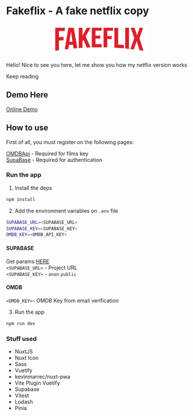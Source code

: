 # Fakeflix - A fake netflix copy

**_<p style="text-align: center;">![](https://github.com/Lucneonct/fakeflix/blob/master/src/assets/logo.png?raw=true)</p>_**


Hello! Nice to see you here, let me show you how my netflix version works

Keep reading

## Demo Here

[Online Demo](https://fakeflix-psi.vercel.app/)

## How to use

First of all, you must register on the following pages:

[OMDBApi](https://www.omdbapi.com/apikey.aspx) - Required for films key  
[SupaBase](https://supabase.com/dashboard/sign-up) - Required for authentication

### Run the app

1. Install the deps

```bash
npm install
```

2. Add the environment variables on `.env` file

```bash
SUPABASE_URL=<SUPABASE_URL>
SUPABASE_KEY=<SUPABASE_KEY>
OMDB_KEY=<OMDB_API_KEY>
```
#### SUPABASE
Get params [HERE](https://supabase.com/dashboard/project/ftydkmhejnybwgfrfayf/settings/api)  
`<SUPABASE_URL>` - Project URL  
`<SUPABASE_KEY>` - `anon` `public`  
#### OMDB
`<OMDB_KEY>`- OMDB Key from email verification

3. Run the app
```bash
npm run dev
```

### Stuff used

- NuxtJS
- Nuxt Icon
- Sass
- Vuetify
- kevinmarrec/nuxt-pwa
- Vite Plugin Vuetify
- Supabase
- Vitest
- Lodash
- Pinia
